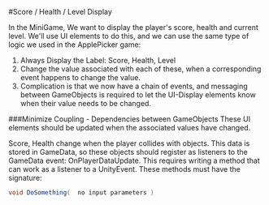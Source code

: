 #Score / Health / Level Display

In the MiniGame, We want to display the player's score, health and current level.  We'll use UI elements to do this, and we can use the same type of logic we used in the ApplePicker game:

1.  Always Display the Label: Score, Health, Level
2.  Change the value associated with each of these, when a corresponding event happens to change the value.
3.  Complication is that we now have a chain of events, and messaging between GameObjects is required to let the UI-Display elements know when their value needs to be changed.


###Minimize Coupling - Dependencies between GameObjects
These UI elements should be updated when the associated values have changed.  

Score, Health change when the player collides with objects.  This data is stored in GameData, so these objects should register as listeners to the GameData event: OnPlayerDataUpdate.  This requires writing a method that can work as a listener to a UnityEvent.  These methods must have the signature:  


```java
void DoSomething(  no input parameters )
```


